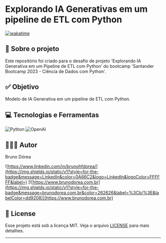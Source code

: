 # Explorando IA Generativas em um pipeline de ETL com Python

[![wakatime](https://wakatime.com/badge/user/68660678-6b86-4b78-98df-f5f41a37e1bc/project/018c4572-65de-42e7-99af-482f282738c8.svg)](https://wakatime.com/badge/user/68660678-6b86-4b78-98df-f5f41a37e1bc/project/018c4572-65de-42e7-99af-482f282738c8)

## 💼 Sobre o projeto

Este repositório foi criado para o desafio de projeto 'Explorando IA Generativa em um Pipeline de ETL com Python' do bootcamp 'Santander Bootcamp 2023 - Ciência de Dados com Python'.

## ✅ Objetivo

Modelo de IA Generativa em  um pipeline de ETL com Python.

## 💻 Tecnologias e Ferramentas

![Python](https://img.shields.io/static/v1?style=for-the-badge&message=Python&color=3776AB&logo=Python&logoColor=FFFFFF&label=)
![OpenAI](https://img.shields.io/static/v1?style=for-the-badge&message=OpenAI&color=412991&logo=OpenAI&logoColor=FFFFFF&label=)

## 👨🏽‍💻 Autor

Bruno Dórea

![https://www.linkedin.com/in/brunohfdorea/](https://img.shields.io/static/v1?style=for-the-badge&message=LinkedIn&color=0A66C2&logo=LinkedIn&logoColor=FFFFFF&label=)
[![https://www.brunodorea.com.br](https://img.shields.io/static/v1?style=for-the-badge&message=brunodorea.com.br&color=262626&label=%3Cb/%3E&labelColor=dd9208)](https://www.brunodorea.com.br)

## 📝 License

Esse projeto está sob a licença MIT. Veja o arquivo [LICENSE](LICENSE) para mais detalhes.

---
